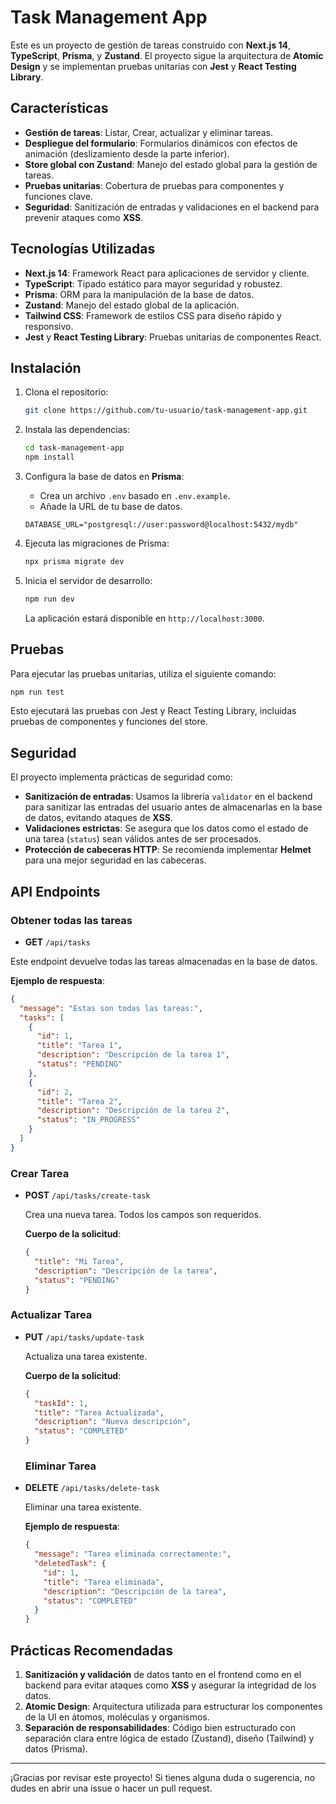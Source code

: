 # Task Management App

Este es un proyecto de gestión de tareas construido con **Next.js 14**, **TypeScript**, **Prisma**, y **Zustand**. El proyecto sigue la arquitectura de **Atomic Design** y se implementan pruebas unitarias con **Jest** y **React Testing Library**.

## Características

- **Gestión de tareas**: Listar, Crear, actualizar y eliminar tareas.
- **Despliegue del formulario**: Formularios dinámicos con efectos de animación (deslizamiento desde la parte inferior).
- **Store global con Zustand**: Manejo del estado global para la gestión de tareas.
- **Pruebas unitarias**: Cobertura de pruebas para componentes y funciones clave.
- **Seguridad**: Sanitización de entradas y validaciones en el backend para prevenir ataques como **XSS**.

## Tecnologías Utilizadas

- **Next.js 14**: Framework React para aplicaciones de servidor y cliente.
- **TypeScript**: Tipado estático para mayor seguridad y robustez.
- **Prisma**: ORM para la manipulación de la base de datos.
- **Zustand**: Manejo del estado global de la aplicación.
- **Tailwind CSS**: Framework de estilos CSS para diseño rápido y responsivo.
- **Jest** y **React Testing Library**: Pruebas unitarias de componentes React.

## Instalación

1. Clona el repositorio:

   ```bash
   git clone https://github.com/tu-usuario/task-management-app.git
   ```

2. Instala las dependencias:

   ```bash
   cd task-management-app
   npm install
   ```

3. Configura la base de datos en **Prisma**:

   - Crea un archivo `.env` basado en `.env.example`.
   - Añade la URL de tu base de datos.

   ```env
   DATABASE_URL="postgresql://user:password@localhost:5432/mydb"
   ```

4. Ejecuta las migraciones de Prisma:

   ```bash
   npx prisma migrate dev
   ```

5. Inicia el servidor de desarrollo:

   ```bash
   npm run dev
   ```

   La aplicación estará disponible en `http://localhost:3000`.

## Pruebas

Para ejecutar las pruebas unitarias, utiliza el siguiente comando:

```bash
npm run test
```

Esto ejecutará las pruebas con Jest y React Testing Library, incluidas pruebas de componentes y funciones del store.

## Seguridad

El proyecto implementa prácticas de seguridad como:

- **Sanitización de entradas**: Usamos la librería `validator` en el backend para sanitizar las entradas del usuario antes de almacenarlas en la base de datos, evitando ataques de **XSS**.
- **Validaciones estrictas**: Se asegura que los datos como el estado de una tarea (`status`) sean válidos antes de ser procesados.
- **Protección de cabeceras HTTP**: Se recomienda implementar **Helmet** para una mejor seguridad en las cabeceras.

## API Endpoints

### Obtener todas las tareas

- **GET** `/api/tasks`

Este endpoint devuelve todas las tareas almacenadas en la base de datos.

**Ejemplo de respuesta**:

```json
{
  "message": "Estas son todas las tareas:",
  "tasks": [
    {
      "id": 1,
      "title": "Tarea 1",
      "description": "Descripción de la tarea 1",
      "status": "PENDING"
    },
    {
      "id": 2,
      "title": "Tarea 2",
      "description": "Descripción de la tarea 2",
      "status": "IN_PROGRESS"
    }
  ]
}
```

### Crear Tarea

- **POST** `/api/tasks/create-task`

  Crea una nueva tarea. Todos los campos son requeridos.

  **Cuerpo de la solicitud**:

  ```json
  {
    "title": "Mi Tarea",
    "description": "Descripción de la tarea",
    "status": "PENDING"
  }
  ```

### Actualizar Tarea

- **PUT** `/api/tasks/update-task`

  Actualiza una tarea existente.

  **Cuerpo de la solicitud**:

  ```json
  {
    "taskId": 1,
    "title": "Tarea Actualizada",
    "description": "Nueva descripción",
    "status": "COMPLETED"
  }
  ```

  ### Eliminar Tarea

- **DELETE** `/api/tasks/delete-task`

  Eliminar una tarea existente.

  **Ejemplo de respuesta**:

  ```json
  {
    "message": "Tarea eliminada correctamente:",
    "deletedTask": {
      "id": 1,
      "title": "Tarea eliminada",
      "description": "Descripción de la tarea",
      "status": "COMPLETED"
    }
  }
  ```

## Prácticas Recomendadas

1. **Sanitización y validación** de datos tanto en el frontend como en el backend para evitar ataques como **XSS** y asegurar la integridad de los datos.
2. **Atomic Design**: Arquitectura utilizada para estructurar los componentes de la UI en átomos, moléculas y organismos.
3. **Separación de responsabilidades**: Código bien estructurado con separación clara entre lógica de estado (Zustand), diseño (Tailwind) y datos (Prisma).

---

¡Gracias por revisar este proyecto! Si tienes alguna duda o sugerencia, no dudes en abrir una issue o hacer un pull request.
